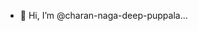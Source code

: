 - 👋 Hi, I’m @charan-naga-deep-puppala...

<!---
charan-naga-deep-puppala/charan-naga-deep-puppala is a ✨ special ✨ repository because its `README.md` (this file) appears on your GitHub profile.
You can click the Preview link to take a look at your changes.
--->
